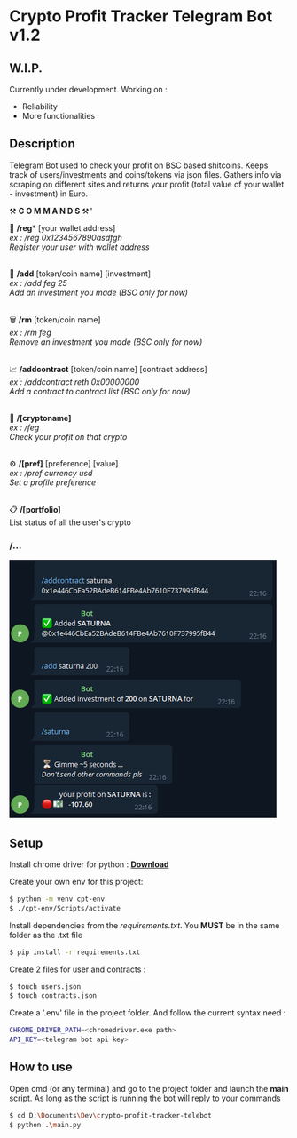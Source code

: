 # Crypto Profit Tracker Telegram Bot v1.2

## W.I.P.
Currently under development. Working on :
- Reliability
- More functionalities

## Description
Telegram Bot used to check your profit on BSC based shitcoins. Keeps track of users/investments and coins/tokens via json files.
Gathers info via scraping on different sites and returns your profit (total value of your wallet - investment) in Euro.

⚒ **C O M M A N D S** ⚒" 

👤
**/reg*** [your wallet address] <br>
*ex : /reg 0x1234567890asdfgh* <br>
*Register your user with wallet address* <br><br>

💸
**/add** [token/coin name] [investment] <br>
*ex : /add feg 25* <br>
*Add an investment you made (BSC only for now)* <br><br>

🗑
**/rm** [token/coin name] <br>
*ex : /rm feg* <br>
*Remove an investment you made (BSC only for now)* <br><br>

📈
**/addcontract** [token/coin name] [contract address] <br> 
*ex : /addcontract reth 0x00000000* <br>
*Add a contract to contract list (BSC only for now)* <br><br>

🚀
**/[cryptoname]** <br>
*ex : /feg* <br> 
*Check your profit on that crypto* <br> <br>

⚙️
**/[pref]** [preference] [value] <br>
*ex : /pref currency usd* <br>
*Set a profile preference* <br><br>

📋️
**/[portfolio]** <br>
List status of all the user's crypto


### **/...**
 
 ![](/media/cryptoname.png)

## Setup
Install chrome driver for python : 
[**Download**](https://sites.google.com/a/chromium.org/chromedriver/downloads)

Create your own env for this project: 
```sh
$ python -m venv cpt-env
$ ./cpt-env/Scripts/activate
```
Install dependencies from the *requirements.txt*. You **MUST** be in the same folder as the .txt file
```sh
$ pip install -r requirements.txt
```
Create 2 files for user and contracts :
```sh
$ touch users.json
$ touch contracts.json
```
Create a '.env' file in the project folder. And follow the current syntax need :
```sh
CHROME_DRIVER_PATH=<chromedriver.exe path>
API_KEY=<telegram bot api key>
```
## How to use
Open cmd (or any terminal) and go to the project folder and launch the **main** script. As long as the script is running the bot will reply to your commands
```sh
$ cd D:\Documents\Dev\crypto-profit-tracker-telebot
$ python .\main.py 
```

 
